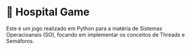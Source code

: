 # 💊 Hospital Game
Este é um jogo realizado em Python para a matéria de Sistemas Operacioanais (SO), focando em implementar os conceitos de Threads e Semáforos.
